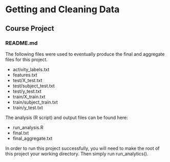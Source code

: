 # Getting and Cleaning Data
## Course Project
### README.md

The following files were used to eventually produce the final and aggregate files for this project.
* activity_labels.txt
* features.txt
* test/X_test.txt
* test/subject_test.txt
* test/y_test.txt
* train/X_train.txt
* train/subject_train.txt
* train/y_test.txt

The analysis (R script) and output files can be found here:
* run_analysis.R
* final.txt
* final_aggregate.txt

In order to run this project successfully, you will need to make the root of this project your working directory.  Then simply run run_analytics().

